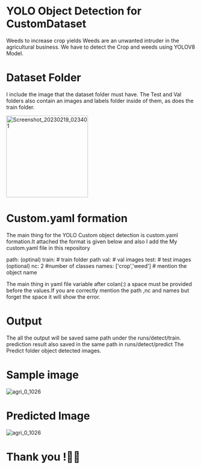 # YOLO Object Detection for CustomDataset
Weeds to increase crop yields Weeds are an unwanted intruder in the agricultural business. We have to detect the Crop and weeds using YOLOV8 Model.

# Dataset Folder 
I include the image that the dataset folder must have. The Test and Val folders also contain an images and labels folder inside of them, as does the train folder.

<img width="217" alt="Screenshot_20230219_023401" src="https://user-images.githubusercontent.com/112500121/219939652-7c3d3d15-cdfa-4326-87be-0cd1ccfbc24a.png">

# Custom.yaml formation
  The main thing for the YOLO Custom object detection is custom.yaml formation.It attached the format is given below and also I add the My custom.yaml file in this repository 
 
path: (optinal) 
train: # train folder path 
val:   # val images 
test:  # test images (optional)
nc: 2 #number of classes 
names: ['crop','weed'] # mention the object name 

The main thing in yaml file variable after colan(:) a space must be provided before the values.If you are correctly mention the path ,nc and names but forget the space it will show the error.


# Output 
   The all the output will be saved same path under the runs/detect/train.
   prediction result also saved in the same path in runs/detect/predict
   The Predict folder object detected images.
 
# Sample image

![agri_0_1026](https://user-images.githubusercontent.com/112500121/219940716-8d2392c6-9e01-4c32-b2f6-4e8ad5073292.jpeg)

# Predicted Image
![agri_0_1026](https://user-images.githubusercontent.com/112500121/219940737-dc4ad608-658d-402e-8a54-c4d6865394e6.jpeg)


# Thank you !🤗✨



